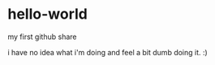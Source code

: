 # hello-world
my first github share

i have no idea what i'm doing and feel a bit dumb doing it. :)
